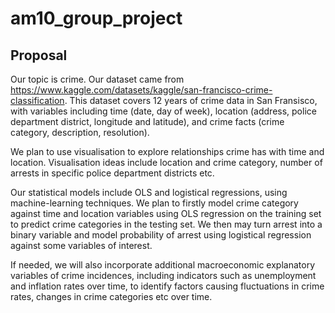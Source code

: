 # am10_group_project

## Proposal

Our topic is crime. Our dataset came from <https://www.kaggle.com/datasets/kaggle/san-francisco-crime-classification>. This dataset covers 12 years of crime data in San Fransisco, with variables including time (date, day of week), location (address, police department district, longitude and latitude), and crime facts (crime category, description, resolution). 

We plan to use visualisation to explore relationships crime has with time and location. Visualisation ideas include location and crime category, number of arrests in specific police department districts etc. 

Our statistical models include OLS and logistical regressions, using machine-learning techniques. We plan to firstly model crime category against time and location variables using OLS regression on the training set to predict crime categories in the testing set. We then may turn arrest into a binary variable and model probability of arrest using logistical regression against some variables of interest.

If needed, we will also incorporate additional macroeconomic explanatory variables of crime incidences, including indicators such as unemployment and inflation rates over time, to identify factors causing fluctuations in crime rates, changes in crime categories etc over time. 
